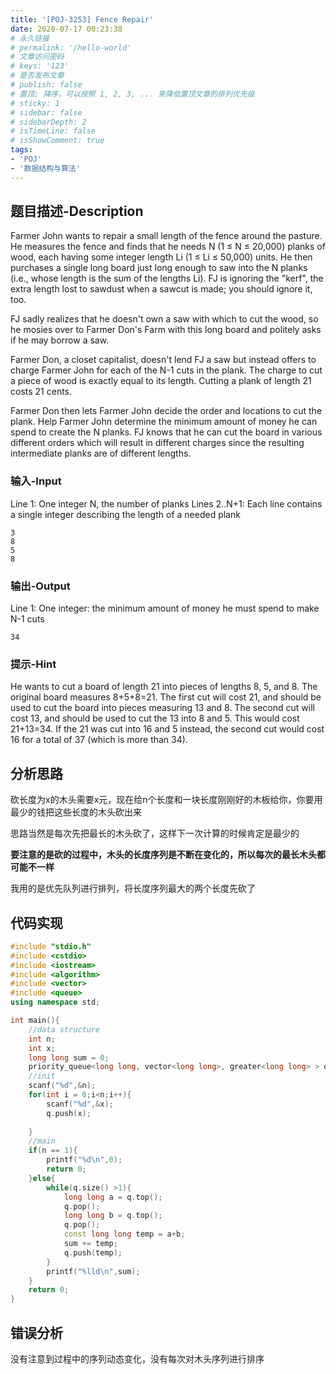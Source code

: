 ```yaml
---
title: '[POJ-3253] Fence Repair'
date: 2020-07-17 00:23:38
# 永久链接
# permalink: '/hello-world'
# 文章访问密码
# keys: '123'
# 是否发布文章
# publish: false
# 置顶: 降序，可以按照 1, 2, 3, ... 来降低置顶文章的排列优先级
# sticky: 1
# sidebar: false
# sidebarDepth: 2
# isTimeLine: false
# isShowComment: true
tags:
- 'POJ'
- '数据结构与算法'
---
```


## **题目描述-Description**
Farmer John wants to repair a small length of the fence around the pasture. He measures the fence and finds that he needs N (1 ≤ N ≤ 20,000) planks of wood, each having some integer length Li (1 ≤ Li ≤ 50,000) units. He then purchases a single long board just long enough to saw into the N planks (i.e., whose length is the sum of the lengths Li). FJ is ignoring the "kerf", the extra length lost to sawdust when a sawcut is made; you should ignore it, too.

FJ sadly realizes that he doesn't own a saw with which to cut the wood, so he mosies over to Farmer Don's Farm with this long board and politely asks if he may borrow a saw.

Farmer Don, a closet capitalist, doesn't lend FJ a saw but instead offers to charge Farmer John for each of the N-1 cuts in the plank. The charge to cut a piece of wood is exactly equal to its length. Cutting a plank of length 21 costs 21 cents.

Farmer Don then lets Farmer John decide the order and locations to cut the plank. Help Farmer John determine the minimum amount of money he can spend to create the N planks. FJ knows that he can cut the board in various different orders which will result in different charges since the resulting intermediate planks are of different lengths.
### **输入-Input**
Line 1: One integer N, the number of planks
Lines 2..N+1: Each line contains a single integer describing the length of a needed plank
```
3
8
5
8
```
### **输出-Output**
Line 1: One integer: the minimum amount of money he must spend to make N-1 cuts
```
34
```
### **提示-Hint**
He wants to cut a board of length 21 into pieces of lengths 8, 5, and 8.
The original board measures 8+5+8=21. The first cut will cost 21, and should be used to cut the board into pieces measuring 13 and 8. The second cut will cost 13, and should be used to cut the 13 into 8 and 5. This would cost 21+13=34. If the 21 was cut into 16 and 5 instead, the second cut would cost 16 for a total of 37 (which is more than 34).
## **分析思路**
砍长度为x的木头需要x元，现在给n个长度和一块长度刚刚好的木板给你，你要用最少的钱把这些长度的木头砍出来

思路当然是每次先把最长的木头砍了，这样下一次计算的时候肯定是最少的

**要注意的是砍的过程中，木头的长度序列是不断在变化的，所以每次的最长木头都可能不一样**

我用的是优先队列进行排列，将长度序列最大的两个长度先砍了

## **代码实现**
```cpp
#include "stdio.h"
#include <cstdio>
#include <iostream>
#include <algorithm>
#include <vector>
#include <queue>
using namespace std;

int main(){
    //data structure
    int n;
    int x;
    long long sum = 0;
    priority_queue<long long, vector<long long>, greater<long long> > q;
    //init
    scanf("%d",&n);
    for(int i = 0;i<n;i++){
        scanf("%d",&x);
        q.push(x);
        
    }
    //main
    if(n == 1){
        printf("%d\n",0);
        return 0;
    }else{
        while(q.size() >1){
            long long a = q.top();
            q.pop();
            long long b = q.top();
            q.pop();
            const long long temp = a+b;
            sum += temp;
            q.push(temp);
        }
        printf("%lld\n",sum);
    }
    return 0;
}
```
## **错误分析**
没有注意到过程中的序列动态变化，没有每次对木头序列进行排序